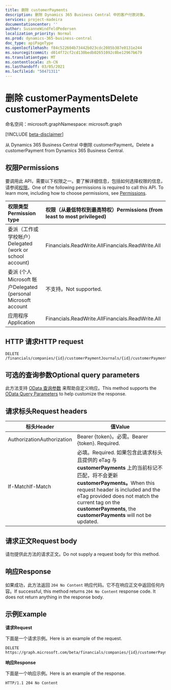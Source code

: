 ```yaml
---
title: 删除 customerPayments
description: 删除 Dynamics 365 Business Central 中的客户付款对象。
services: project-madeira
documentationcenter: ''
author: SusanneWindfeldPedersen
localization_priority: Normal
ms.prod: dynamics-365-business-central
doc_type: apiPageType
ms.openlocfilehash: f84c522604b73442b023cdc2085b387e0131e244
ms.sourcegitcommit: d014f72cf2cd130bedb02651092c0be12967b679
ms.translationtype: MT
ms.contentlocale: zh-CN
ms.lasthandoff: 03/05/2021
ms.locfileid: "50471311"
---
```

# <a name="delete-customerpayments"></a><span data-ttu-id="3c0b1-103">删除 customerPayments</span><span class="sxs-lookup"><span data-stu-id="3c0b1-103">Delete customerPayments</span></span>

<span data-ttu-id="3c0b1-104">命名空间：microsoft.graph</span><span class="sxs-lookup"><span data-stu-id="3c0b1-104">Namespace: microsoft.graph</span></span>

[!INCLUDE [beta-disclaimer](../../includes/beta-disclaimer.md)]

<span data-ttu-id="3c0b1-105">从 Dynamics 365 Business Central 中删除 customerPayment。</span><span class="sxs-lookup"><span data-stu-id="3c0b1-105">Delete a customerPayment from Dynamics 365 Business Central.</span></span>

## <a name="permissions"></a><span data-ttu-id="3c0b1-106">权限</span><span class="sxs-lookup"><span data-stu-id="3c0b1-106">Permissions</span></span>
<span data-ttu-id="3c0b1-p101">要调用此 API，需要以下权限之一。要了解详细信息，包括如何选择权限的信息，请参阅[权限](/graph/permissions-reference)。</span><span class="sxs-lookup"><span data-stu-id="3c0b1-p101">One of the following permissions is required to call this API. To learn more, including how to choose permissions, see [Permissions](/graph/permissions-reference).</span></span>

|<span data-ttu-id="3c0b1-109">权限类型</span><span class="sxs-lookup"><span data-stu-id="3c0b1-109">Permission type</span></span> |<span data-ttu-id="3c0b1-110">权限（从最低特权到最高特权）</span><span class="sxs-lookup"><span data-stu-id="3c0b1-110">Permissions (from least to most privileged)</span></span>|
|:---------------|:------------------------------------------|
|<span data-ttu-id="3c0b1-111">委派（工作或学校帐户）</span><span class="sxs-lookup"><span data-stu-id="3c0b1-111">Delegated (work or school account)</span></span>|<span data-ttu-id="3c0b1-112">Financials.ReadWrite.All</span><span class="sxs-lookup"><span data-stu-id="3c0b1-112">Financials.ReadWrite.All</span></span> |
|<span data-ttu-id="3c0b1-113">委派 (个人 Microsoft 帐户</span><span class="sxs-lookup"><span data-stu-id="3c0b1-113">Delegated (personal Microsoft account</span></span>|<span data-ttu-id="3c0b1-114">不支持。</span><span class="sxs-lookup"><span data-stu-id="3c0b1-114">Not supported.</span></span>|
|<span data-ttu-id="3c0b1-115">应用程序</span><span class="sxs-lookup"><span data-stu-id="3c0b1-115">Application</span></span>|<span data-ttu-id="3c0b1-116">Financials.ReadWrite.All</span><span class="sxs-lookup"><span data-stu-id="3c0b1-116">Financials.ReadWrite.All</span></span>|

## <a name="http-request"></a><span data-ttu-id="3c0b1-117">HTTP 请求</span><span class="sxs-lookup"><span data-stu-id="3c0b1-117">HTTP request</span></span>
```
DELETE /financials/companies/{id}/customerPaymentJournals/{id}/customerPayments/{id}
```

## <a name="optional-query-parameters"></a><span data-ttu-id="3c0b1-118">可选的查询参数</span><span class="sxs-lookup"><span data-stu-id="3c0b1-118">Optional query parameters</span></span>
<span data-ttu-id="3c0b1-119">此方法支持 [OData 查询参数](/graph/query-parameters) 来帮助自定义响应。</span><span class="sxs-lookup"><span data-stu-id="3c0b1-119">This method supports the [OData Query Parameters](/graph/query-parameters) to help customize the response.</span></span>

## <a name="request-headers"></a><span data-ttu-id="3c0b1-120">请求标头</span><span class="sxs-lookup"><span data-stu-id="3c0b1-120">Request headers</span></span>
|<span data-ttu-id="3c0b1-121">标头</span><span class="sxs-lookup"><span data-stu-id="3c0b1-121">Header</span></span>         |<span data-ttu-id="3c0b1-122">值</span><span class="sxs-lookup"><span data-stu-id="3c0b1-122">Value</span></span>                     |
|---------------|--------------------------|
|<span data-ttu-id="3c0b1-123">Authorization</span><span class="sxs-lookup"><span data-stu-id="3c0b1-123">Authorization</span></span>  |<span data-ttu-id="3c0b1-p102">Bearer {token}。必需。</span><span class="sxs-lookup"><span data-stu-id="3c0b1-p102">Bearer {token}. Required.</span></span> |
|<span data-ttu-id="3c0b1-126">If-Match</span><span class="sxs-lookup"><span data-stu-id="3c0b1-126">If-Match</span></span>       |<span data-ttu-id="3c0b1-127">必填。</span><span class="sxs-lookup"><span data-stu-id="3c0b1-127">Required.</span></span> <span data-ttu-id="3c0b1-128">如果包含此请求标头且提供的 eTag 与 **customerPayments** 上的当前标记不匹配，将不会更新 **customerPayments。**</span><span class="sxs-lookup"><span data-stu-id="3c0b1-128">When this request header is included and the eTag provided does not match the current tag on the **customerPayments**, the **customerPayments** will not be updated.</span></span> |

## <a name="request-body"></a><span data-ttu-id="3c0b1-129">请求正文</span><span class="sxs-lookup"><span data-stu-id="3c0b1-129">Request body</span></span>

<span data-ttu-id="3c0b1-130">请勿提供此方法的请求正文。</span><span class="sxs-lookup"><span data-stu-id="3c0b1-130">Do not supply a request body for this method.</span></span>

## <a name="response"></a><span data-ttu-id="3c0b1-131">响应</span><span class="sxs-lookup"><span data-stu-id="3c0b1-131">Response</span></span>

<span data-ttu-id="3c0b1-p104">如果成功，此方法返回 ```204 No Content``` 响应代码。它不在响应正文中返回任何内容。</span><span class="sxs-lookup"><span data-stu-id="3c0b1-p104">If successful, this method returns ```204 No Content``` response code. It does not return anything in the response body.</span></span>

## <a name="example"></a><span data-ttu-id="3c0b1-134">示例</span><span class="sxs-lookup"><span data-stu-id="3c0b1-134">Example</span></span>

<span data-ttu-id="3c0b1-135">**请求**</span><span class="sxs-lookup"><span data-stu-id="3c0b1-135">**Request**</span></span>

<span data-ttu-id="3c0b1-136">下面是一个请求示例。</span><span class="sxs-lookup"><span data-stu-id="3c0b1-136">Here is an example of the request.</span></span>

```http
DELETE https://graph.microsoft.com/beta/financials/companies/{id}/customerPaymentJournals/{id}/customerPayments/{id}
```

<span data-ttu-id="3c0b1-137">**响应**</span><span class="sxs-lookup"><span data-stu-id="3c0b1-137">**Response**</span></span> 

<span data-ttu-id="3c0b1-138">下面是一个响应示例。</span><span class="sxs-lookup"><span data-stu-id="3c0b1-138">Here is an example of the response.</span></span> 

```http
HTTP/1.1 204 No Content
```


